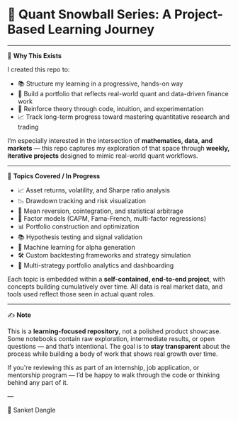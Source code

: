 # 🧠 Quant Snowball Series: A Project-Based Learning Journey


---

🎯 **Why This Exists**

I created this repo to:

- 📚 Structure my learning in a progressive, hands-on way  
- 💼 Build a portfolio that reflects real-world quant and data-driven finance work  
- 🧪 Reinforce theory through code, intuition, and experimentation  
- 📈 Track long-term progress toward mastering quantitative research and trading  

I’m especially interested in the intersection of **mathematics, data, and markets** — this repo captures my exploration of that space through **weekly, iterative projects** designed to mimic real-world quant workflows.

---

📂 **Topics Covered / In Progress**

- 📈 Asset returns, volatility, and Sharpe ratio analysis  
- 📉 Drawdown tracking and risk visualization  
- 🔁 Mean reversion, cointegration, and statistical arbitrage  
- 🧮 Factor models (CAPM, Fama-French, multi-factor regressions)  
- 📊 Portfolio construction and optimization  
- 📚 Hypothesis testing and signal validation  
- 🧠 Machine learning for alpha generation  
- 🛠️ Custom backtesting frameworks and strategy simulation  
- 💼 Multi-strategy portfolio analytics and dashboarding  

Each topic is embedded within a **self-contained, end-to-end project**, with concepts building cumulatively over time. All data is real market data, and tools used reflect those seen in actual quant roles.

---

✍️ **Note**

This is a **learning-focused repository**, not a polished product showcase.  
Some notebooks contain raw exploration, intermediate results, or open questions — and that’s intentional. The goal is to **stay transparent** about the process while building a body of work that shows real growth over time.

If you're reviewing this as part of an internship, job application, or mentorship program — I’d be happy to walk through the code or thinking behind any part of it.

—

🚀 Sanket Dangle

